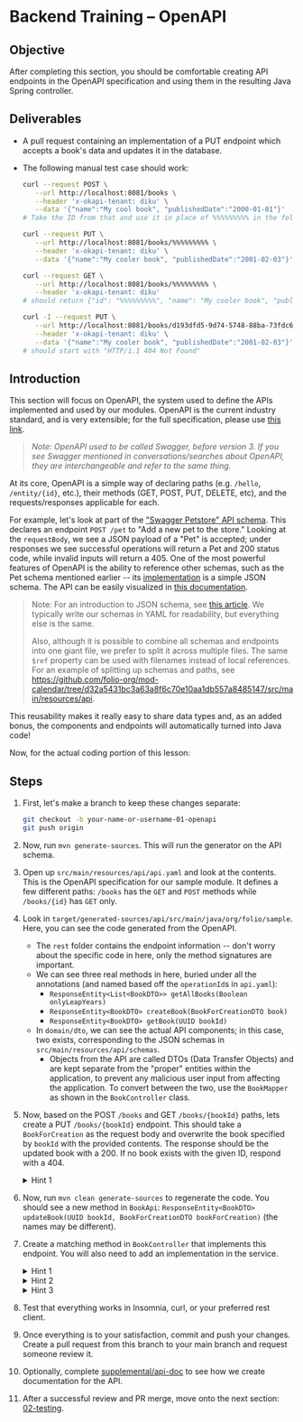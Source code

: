 # Backend Training – OpenAPI

## Objective

After completing this section, you should be comfortable creating API endpoints in the OpenAPI
specification and using them in the resulting Java Spring controller.

## Deliverables

- A pull request containing an implementation of a PUT endpoint which accepts a book's data and
  updates it in the database.
- The following manual test case should work:

  ```sh
  curl --request POST \
     --url http://localhost:8081/books \
     --header 'x-okapi-tenant: diku' \
     --data '{"name":"My cool book", "publishedDate":"2000-01-01"}'
  # Take the ID from that and use it in place of %%%%%%%%% in the following:

  curl --request PUT \
     --url http://localhost:8081/books/%%%%%%%%% \
     --header 'x-okapi-tenant: diku' \
     --data '{"name":"My cooler book", "publishedDate":"2001-02-03"}'

  curl --request GET \
     --url http://localhost:8081/books/%%%%%%%%% \
     --header 'x-okapi-tenant: diku'
  # should return {"id": "%%%%%%%%%", "name": "My cooler book", "publishedDate": "2001-02-03"}

  curl -I --request PUT \
     --url http://localhost:8081/books/d193dfd5-9d74-5748-88ba-73fdc6914ebc \
     --header 'x-okapi-tenant: diku' \
     --data '{"name":"My cooler book", "publishedDate":"2001-02-03"}'
  # should start with "HTTP/1.1 404 Not Found"
  ```

## Introduction

This section will focus on OpenAPI, the system used to define the APIs implemented and used by our
modules. OpenAPI is the current industry standard, and is very extensible; for the full
specification, please use [this link](https://spec.openapis.org/oas/latest.html).

> _Note: OpenAPI used to be called Swagger, before version 3. If you see Swagger mentioned in
> conversations/searches about OpenAPI, they are interchangeable and refer to the same thing._

At its core, OpenAPI is a simple way of declaring paths (e.g. `/hello`, `/entity/{id}`, etc.), their
methods (GET, POST, PUT, DELETE, etc), and the requests/responses applicable for each.

For example, let's look at part of the
["Swagger Petstore" API schema](https://github.com/swagger-api/swagger-petstore/blob/568715cb2f69a001808ea32a2489011214b51959/src/main/resources/openapi.yaml#L35-L65).
This declares an endpoint `POST /pet` to "Add a new pet to the store." Looking at the `requestBody`,
we see a JSON payload of a "Pet" is accepted; under responses we see successful operations will
return a Pet and 200 status code, while invalid inputs will return a 405. One of the most powerful
features of OpenAPI is the ability to reference other schemas, such as the Pet schema mentioned
earlier -- its
[implementation](https://github.com/swagger-api/swagger-petstore/blob/568715cb2f69a001808ea32a2489011214b51959/src/main/resources/openapi.yaml#L736-L776)
is a simple JSON schema. The API can be easily visualized in
[this documentation](https://petstore3.swagger.io/).

> Note: For an introduction to JSON schema, see
> [this article](https://json-schema.org/learn/getting-started-step-by-step.html). We typically
> write our schemas in YAML for readability, but everything else is the same.
>
> Also, although it is possible to combine all schemas and endpoints into one giant file, we prefer
> to split it across multiple files. The same `$ref` property can be used with filenames instead of
> local references. For an example of splitting up schemas and paths, see
> https://github.com/folio-org/mod-calendar/tree/d32a5431bc3a63a8f6c70e10aa1db557a8485147/src/main/resources/api.

This reusability makes it really easy to share data types and, as an added bonus, the components and
endpoints will automatically turned into Java code!

Now, for the actual coding portion of this lesson:

## Steps

1. First, let's make a branch to keep these changes separate:

   ```sh
   git checkout -b your-name-or-username-01-openapi
   git push origin
   ```

1. Now, run `mvn generate-sources`. This will run the generator on the API schema.
1. Open up `src/main/resources/api/api.yaml` and look at the contents. This is the OpenAPI
   specification for our sample module. It defines a few different paths: `/books` has the `GET` and
   `POST` methods while `/books/{id}` has `GET` only.
1. Look in `target/generated-sources/api/src/main/java/org/folio/sample`. Here, you can see the code
   generated from the OpenAPI.
   - The `rest` folder contains the endpoint information -- don't worry about the specific code in
     here, only the method signatures are important.
   - We can see three real methods in here, buried under all the annotations (and named based off
     the `operationId`s in `api.yaml`):
     - `ResponseEntity<List<BookDTO>> getAllBooks(Boolean onlyLeapYears)`
     - `ResponseEntity<BookDTO> createBook(BookForCreationDTO book)`
     - `ResponseEntity<BookDTO> getBook(UUID bookId)`
   - In `domain/dto`, we can see the actual API components; in this case, two exists, corresponding
     to the JSON schemas in `src/main/resources/api/schemas`.
     - Objects from the API are called DTOs (Data Transfer Objects) and are kept separate from the
       "proper" entities within the application, to prevent any malicious user input from affecting
       the application. To convert between the two, use the `BookMapper` as shown in the
       `BookController` class.
1. Now, based on the POST `/books` and GET `/books/{bookId}` paths, lets create a PUT
   `/books/{bookId}` endpoint. This should take a `BookForCreation` as the request body and
   overwrite the book specified by `bookId` with the provided contents. The response should be the
   updated book with a 200. If no book exists with the given ID, respond with a 404.

   <details>
      <summary>Hint 1</summary>

   You will need a `requestBody` and `parameters` for the path.

   </details>

1. Now, run `mvn clean generate-sources` to regenerate the code. You should see a new method in
   `BookApi`: `ResponseEntity<BookDTO> updateBook(UUID bookId, BookForCreationDTO bookForCreation)`
   (the names may be different).
1. Create a matching method in `BookController` that implements this endpoint. You will also need to
   add an implementation in the service.
   <details>
   <summary>Hint 1</summary>

   First, get the book from the database, throwing a not found exception if it is not there (using
   `Optional`'s `orElseThrow`).
   </details>

   <details>
   <summary>Hint 2</summary>

   Once you have the current book, copy the name and published date from the one provided from the
   API.
   </details>

   <details>
   <summary>Hint 3</summary>

   Save the resulting book (the same way `createBook` does).
   </details>

1. Test that everything works in Insomnia, curl, or your preferred rest client.
1. Once everything is to your satisfaction, commit and push your changes. Create a pull request from
   this branch to your main branch and request someone review it.
1. Optionally, complete [supplemental/api-doc](supplemental/api-doc.md) to see how we create
   documentation for the API.
1. After a successful review and PR merge, move onto the next section: [02-testing](02-testing.md).

